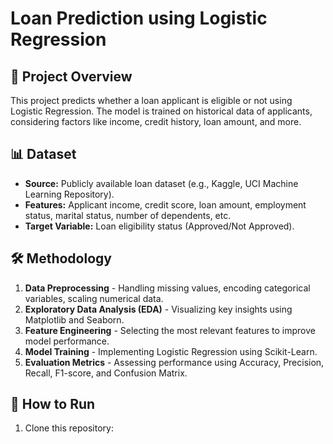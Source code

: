 # Loan Prediction using Logistic Regression

## 📌 Project Overview
This project predicts whether a loan applicant is eligible or not using Logistic Regression. The model is trained on historical data of applicants, considering factors like income, credit history, loan amount, and more.

## 📊 Dataset
- **Source:** Publicly available loan dataset (e.g., Kaggle, UCI Machine Learning Repository).  
- **Features:** Applicant income, credit score, loan amount, employment status, marital status, number of dependents, etc.  
- **Target Variable:** Loan eligibility status (Approved/Not Approved).  

## 🛠️ Methodology
1. **Data Preprocessing** - Handling missing values, encoding categorical variables, scaling numerical data.  
2. **Exploratory Data Analysis (EDA)** - Visualizing key insights using Matplotlib and Seaborn.  
3. **Feature Engineering** - Selecting the most relevant features to improve model performance.  
4. **Model Training** - Implementing Logistic Regression using Scikit-Learn.  
5. **Evaluation Metrics** - Assessing performance using Accuracy, Precision, Recall, F1-score, and Confusion Matrix.  

## 🚀 How to Run
1. Clone this repository:  
